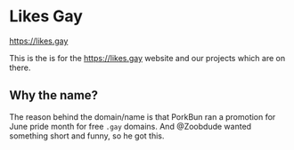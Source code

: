 # Likes Gay

https://likes.gay

This is the is for the https://likes.gay website and our projects which are on there.

## Why the name?

The reason behind the domain/name is that PorkBun ran a promotion for June pride month for free `.gay` domains. And @Zoobdude wanted something short and funny, so he got this.